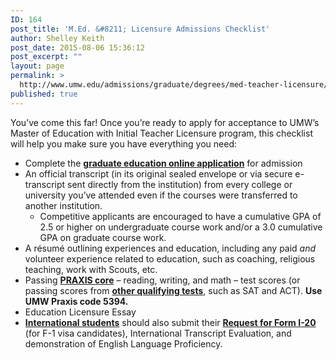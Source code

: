 ```yaml
---
ID: 164
post_title: 'M.Ed. &#8211; Licensure Admissions Checklist'
author: Shelley Keith
post_date: 2015-08-06 15:36:12
post_excerpt: ""
layout: page
permalink: >
  http://www.umw.edu/admissions/graduate/degrees/med-teacher-licensure/med-licensure-checklist/
published: true
---
```

You’ve come this far! Once you’re ready to apply for acceptance to UMW’s Master of Education with Initial Teacher Licensure program, this checklist will help you make sure you have everything you need:
<ul>
	<li>Complete the <a href="https://www.applyweb.com/umw/menu.html"><strong>graduate education online application</strong></a> for admission</li>
	<li>An official transcript (in its original sealed envelope or via secure e-transcript sent directly from the institution) from every college or university you’ve attended even if the courses were transferred to another institution.
<ul>
	<li>Competitive applicants are encouraged to have a cumulative GPA of 2.5 or higher on undergraduate course work and/or a 3.0 cumulative GPA on graduate course work.</li>
</ul>
</li>
	<li>A résumé outlining experiences and education, including any paid <em>and </em>volunteer experience related to education, such as coaching, religious teaching, work with Scouts, etc.</li>
	<li>Passing <a href="http://www.ets.org/praxis/about/core/"><strong>PRAXIS core</strong></a> – reading, writing, and math – test scores (or passing scores from <a href="http://education.umw.edu/student-resources/testing-requirements-2/"><strong>other qualifying tests</strong></a>, such as SAT and ACT). <strong>Use UMW Praxis code 5394.</strong></li>
	<li>Education Licensure Essay</li>
	<li><a href="http://www.umw.edu/admissions/international/graduate-school/"><strong>International students</strong></a> should also submit their <a href="http://www.umw.edu/documents/document/request-for-form-i-20/"><strong>Request for Form I-20</strong></a> (for F-1 visa candidates), International Transcript Evaluation, and demonstration of English Language Proficiency.</li>
</ul>